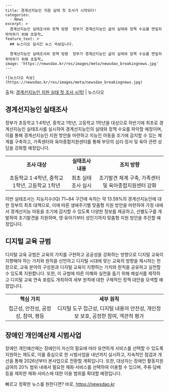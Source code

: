     ---
    title: 경계선지능인 지원 실태 첫 조사가 시작되다!
    categories:
      - News
    excerpt: >
      경계선지능인 실태조사와 정책 방향  정부가 경계선지능인 삶의 실태와 정책 수요를 면밀히 파악하기 위해 초등학…
    feature_text: >
      ## 뉴스다오 실시간 뉴스 속보입니다.
    
      경계선지능인 실태조사와 정책 방향  정부가 경계선지능인 삶의 실태와 정책 수요를 면밀히 파악하기 위해 초등학…
    image: 'https://newsdao.kr/res/images/meta/newsdao_breakingnews.jpg'
    ---
    
    ![뉴스다오 속보](https://newsdao.kr/res/images/meta/newsdao_breakingnews.jpg)

<p>출처: <a href="https://newsdao.kr/4572" rel="dofollow">경계선지능인 지원 실태 첫 조사 시작!</a> | 뉴스다오</p>

<h2 data-ke-size="size26">경계선지능인 실태조사</h2>
<p data-ke-size="size16">정부가 초등학교 1·4학년, 중학교 1학년, 고등학교 1학년을 대상으로 하반기에 최초로 경계선지능인 실태조사를 실시하여 경계선지능인의 실태와 정책 수요를 파악할 예정이며, 이를 통해 경계선지능인 지원 방안을 마련하고 지능인 아동을 조기에 감지할 수 있는 체계를 구축하고, 가족센터와 육아종합지원센터를 통해 부모의 심리·정서 및 육아 관련 상담을 강화할 예정입니다.</p>
<table>
  <tr>
    <td style="text-align: center; height: 17px;"><b>조사 대상</b></td>
    <td style="text-align: center; height: 17px;"><b>실태조사 내용</b></td>
    <td style="text-align: center; height: 17px;"><b>조치 방향</b></td>
  </tr>
  <tr>
    <td style="text-align: center; height: 17px;">초등학교 1·4학년, 중학교 1학년, 고등학교 1학년</td>
    <td style="text-align: center; height: 17px;">최초 실태조사 실시</td>
    <td style="text-align: center; height: 17px;">조기발견 체계 구축, 가족센터 및 육아종합지원센터 강화</td>
  </tr>
</table>
<p data-ke-size="size16">이번 실태조사는 지능지수(IQ) 71~84 구간에 속하는 약 13.59%의 경계선지능인에 대한 정부의 최초 대책으로, 이에 따른 생애주기별 맞춤형 지원 방안을 마련하여 가정 내에서 경계선지능 아동을 조기에 감지할 수 있도록 다양한 정보를 제공하고, 선별도구를 개발하여 조기발견을 지원하며, 영·유아기부터 성인기까지 맞춤형 지원 방안을 추진할 예정입니다.</p>

<h2 data-ke-size="size26">디지털 교육 규범</h2>
<p data-ke-size="size16">디지털 교육 규범은 교육의 가치를 구현하고 공공성을 강화하는 방향으로 디지털 교육이 지향해야 하는 가치와 원칙을 선언하고 디지털 시대에 맞는 교육의 방향을 제시하는 헌장으로, 교육 분야의 구성원과 디지털 교육이 지향하는 가치와 원칙을 공유하고 실천할 수 있도록 지원합니다. 또한, 이 규범에 따른 이해와 실천을 돕기 위해 해설서를 제작하고 디지털 교육 연속 포럼도 개최하여 세부 원칙에 대한 구체적인 정책 대안을 모색할 예정입니다.</p>
<table>
  <tr>
    <td style="text-align: center; height: 17px;"><b>핵심 가치</b></td>
    <td style="text-align: center; height: 17px;"><b>세부 원칙</b></td>
  </tr>
  <tr>
    <td style="text-align: center; height: 17px;">접근성, 안전성, 공정성, 참여, 평등</td>
    <td style="text-align: center; height: 17px;">디지털 도구 접근성, 디지털 내용의 안전성, 개인정보 보호, 공정한 참여, 객관적 평가</td>
  </tr>
</table>

<h2 data-ke-size="size26">장애인 개인예산제 시범사업</h2>
<p data-ke-size="size16">장애인 개인예산제는 장애인이 자신의 필요에 따라 유연하게 서비스를 선택할 수 있도록 지원하는 제도로, 이를 중심으로 한 시범사업을 내년까지 실시하고, 지속적인 점검과 개선을 통해 2026년부터 본사업으로 전환할 계획입니다. 또한, 대상자는 장애인 활동지원급여의 20% 범위 내에서 필요한 재화·서비스를 선택하여 이용할 수 있으며, 주류·담배 등을 제외한 재화·서비스에 대한 이용 범위를 확대할 예정입니다.</p> 

빠르고 정확한 뉴스를 원한다면? 바로, <a href="https://newsdao.kr" rel="dofollow">https://newsdao.kr</a>


    
